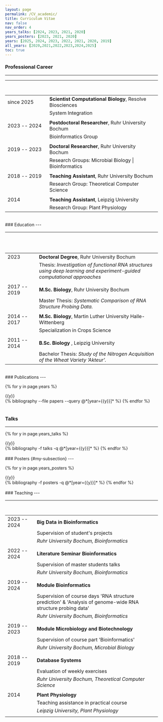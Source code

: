 ```yaml
---
layout: page
permalink: /CV_academic/
title: Curriculum Vitae
nav: false
nav_order: 4
years_talks: [2024, 2023, 2021, 2020]
years_posters: [2023, 2021, 2020]
years: [2025, 2024, 2023, 2022, 2021, 2020, 2019]
all_years: [2020,2021,2022,2023,2024,2025]
toc: true
---
```



### Professional Career 
---

| &emsp;    &emsp;  &emsp;  &emsp;  &emsp;  &emsp; &emsp; &thinsp; | &emsp;                                                                   |
| ------------------------------------------------------- | ------------------------------------------------------------------------ |
| since 2025                                              | **Scientist Computational Biology**, Resolve Biosciences                 |
|                                                         | System Integration                                                       |
|                                                         |                                                                          |
| 2023 -- 2024                                            | **Postdoctoral Researcher**, Ruhr University Bochum                      |
|                                                         | Bioinformatics Group                                                     |
|                                                         |                                                                          |
| 2019 -- 2023                                            | **Doctoral Researcher**, Ruhr University Bochum                          |
|                                                         | Research Groups: Microbial Biology \| Bioinformatics                     |
|                                                         |                                                                          |
| 2018 -- 2019                                            | **Teaching Assistant**, Ruhr University Bochum                           |
|                                                         | Research Group: Theoretical Computer Science                             |
|                                                         |                                                                          |
| 2014                                                    | **Teaching Assistant**, Leipzig University                               |
|                                                         | Research Group: Plant Physiology                              |

<br>
### Education
---

| &emsp;    &emsp;  &emsp;  &emsp;  &emsp;  &emsp; &emsp;   &emsp; &emsp; | &emsp;                                                                                                                  |
| ------------------------------------------------------- | ----------------------------------------------------------------------------------------------------------------------- |
| 2023                                                    | **Doctoral Degree**, Ruhr University Bochum                                                                             |
|                                                         | Thesis: *Investigation of functional RNA structures using deep learning and experiment-guided computational approaches* |
|                                                         |                                                                                                                         |
| 2017 -- 2019                                            | **M.Sc. Biology**, Ruhr University Bochum                                                                               |
|                                                         | Master Thesis: *Systematic Comparison of RNA Structure Probing Data.*                                                   |
|                                                         |                                                                                                                         |
| 2014 -- 2017                                            | **M.Sc. Biology**, Martin Luther University Halle-Wittenberg                                                            |
|                                                         | Specialization in Crops Science                                                                                         |
|                                                         |                                          |                                                                                                                         |
|  2011 -- 2014                                            | **B.Sc. Biology** , Leipzig University                                                                                  |
|                                                         | Bachelor Thesis: *Study of the Nitrogen Acquisition of the Wheat Variety ’Akteur’.*                                     |


<br>
### Publications
---

<div class="publications">

{% for y in page.years %}
<div class="unfancy_year">{{y}}</div>
  {% bibliography --file papers --query @*[year={{y}}]* %}
{% endfor %}

</div>


<br>



### Talks
---
<div class="publications">

{% for y in page.years_talks %}
  <div class="unfancy_year">{{y}}</div>
  {% bibliography -f talks -q @*[year={{y}}]* %}
{% endfor %}

</div>


<br>
### Posters {#my-subsection}
---

<div class="publications">

{% for y in page.years_posters %}
<div class="unfancy_year">{{y}}</div>
  {% bibliography -f posters -q @*[year={{y}}]* %}
{% endfor %}

</div>

<br>
### Teaching
---                        



|   &emsp;    &emsp;  &emsp;  &emsp;  &emsp;  &emsp; &emsp; &thinsp;| &emsp;                                                                                                       |
| ------------ | ------------------------------------------------------------------------------------------------------------ |
| 2023 -- 2024  | **Big Data in Bioinformatics**                                                                               |
|              | Supervision of student's projects                                                                            |
|              | *Ruhr University Bochum, Bioinformatics*                                                                     |
|              |                                                                                                              |
| 2022 -- 2024   | **Literature Seminar Bioinformatics**                                                                        |
|              | Supervision of master students talks                                                                         |
|              | *Ruhr University Bochum, Bioinformatics*                                                                     |
|              |                                                                                                              |
| 2019 -- 2024  | **Module Bioinformatics**                                                                                    |
|              | Supervision of course days 'RNA structure prediction' & 'Analysis of genome-wide RNA structure probing data' |
|              | *Ruhr University Bochum, Bioinformatics*                                                                     |
|              |                                                                                                              |
| 2019 -- 2023   | **Module Microbiology and Biotechnology**                                                                    |
|              | Supervision of course part 'Bioinformatics'                                                                  |
|              | *Ruhr University Bochum, Microbial Biology*                                                                  |
|              |                                                                                                              |
| 2018 -- 2019 | **Database Systems**                                                                                         |
|              | Evaluation of weekly exercises                                                                               |
|              | *Ruhr University Bochum, Theoretical Computer Science*                                                       |
|              |                                                                                                              |
| 2014         | **Plant Physiology**                                                                                         |
|              | Teaching assistance in practical course                                                                      |
|              | *Leipzig University, Plant Physiology*                                                                       |
|              |                                                                                                              |


